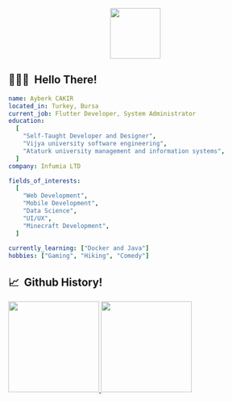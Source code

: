 <p align="center"><img src="https://i.imgur.com/7EIOUo2.png" width="100"/></p>
<p align="center">

<h2> 👨🏻‍💻 &nbsp;Hello There!</h2>

```yaml
name: Ayberk CAKIR
located_in: Turkey, Bursa
current_job: Flutter Developer, System Administrator
education:
  [
    "Self-Taught Developer and Designer",
    "Vijya university software engineering",
    "Ataturk university management and information systems",
  ]
company: Infumia LTD

fields_of_interests:
  [
    "Web Development",
    "Mobile Development",
    "Data Science",
    "UI/UX",
    "Minecraft Development",
  ]
  
currently_learning: ["Docker and Java"]
hobbies: ["Gaming", "Hiking", "Comedy"]
```
  
<h2> 📈 &nbsp;Github History!</h2>
<a href="https://github.com/mayberks">
  <img height="180em" src="https://github-readme-stats.vercel.app/api?username=mayberks&theme=noctis_minimus&show_icons=true" />
  <img height="180em" src="https://github-readme-stats.vercel.app/api/top-langs/?username=mayberks&theme=noctis_minimus&layout=compact" />
</a>
  
  
<!--
**mayberks/mayberks** is a ✨ _special_ ✨ repository because its `README.md` (this file) appears on your GitHub profile.

Here are some ideas to get you started:

- 🔭 I’m currently working on ...
- 🌱 I’m currently learning ...
- 👯 I’m looking to collaborate on ...
- 🤔 I’m looking for help with ...
- 💬 Ask me about ...
- 📫 How to reach me: ...
- 😄 Pronouns: ...
- ⚡ Fun fact: ...
-->

